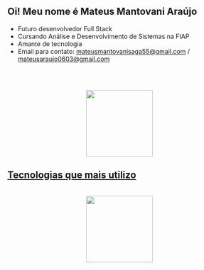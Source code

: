 ## Oi! Meu nome é Mateus Mantovani Araújo

- Futuro desenvolvedor Full Stack
- Cursando Análise e Desenvolvimento de Sistemas na FIAP
- Amante de tecnologia
- Email para contato: mateusmantovanisaga55@gmail.com / mateusaraujo0603@gmail.com



<br/><br/>

<div align="center">
  <a href="https://github.com/Mmateus106">
  <img height="150em" src="https://github-readme-stats.vercel.app/api?username=Mmateus106&show_icons=true&theme=tokyonight&include_all_commits=true&count_private=true"/>
</div>

## Tecnologias que mais utilizo
<div align="center"><br>
  <a href="https://github.com/Mmateus106">
  <img height="150em" src="https://github-readme-stats.vercel.app/api/top-langs/?username=Mmateus106&layout=compact&theme=tokyonight"/>
</div>


